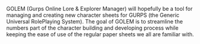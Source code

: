GOLEM (Gurps Online Lore & Explorer Manager) will hopefully be a tool for managing and creating new character sheets for GURPS (the Generic Universal RolePlaying System). The goal of GOLEM is to streamline the numbers part of the character building and developing process while keeping the ease of use of the regular paper sheets we all are familiar with.
